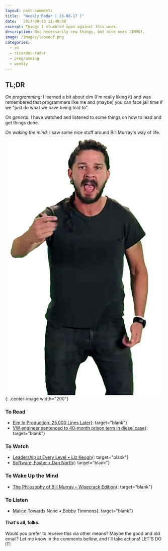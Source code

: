 ```yaml
---
layout: post-comments
title:  "Weekly Radar [ 28-08-17 ]"
date:   2017-08-30 11:40:00
excerpt: Things I stumbled upon against this week.
description: Not necessarily new things, but nice ones (IMHO).
image: /images/labeouf.png
categories:
  - en
  - ricardos-radar
  - programming
  - weekly
---
```


## TL;DR

_On programming:_
I learned a bit about elm (I'm really liking it)
and was remembered that programmers
like me and (maybe) you
can face jail time if we "just do what we have being told to".

_On general:_
I have watched and listened to some things on
how to lead and get things done.

_On waking the mind:_
I saw some nice stuff around Bill Murray's way of life.

![Shia Labeouf says: DO IT!](/images/labeouf.png){: .center-image width="200"}

### To Read

  - [Elm In Production: 25,000 Lines Later](https://charukiewi.cz/posts/elm/){: target="blank"}
  - [VW engineer sentenced to 40-month prison term in diesel case](http://www.reuters.com/article/us-volkswagen-emissions-sentencing-idUSKCN1B51YP){: target="blank"}

### To Watch

  - [Leadership at Every Level • Liz Keogh](https://www.youtube.com/watch?v=g5daBsy3ZEA){: target="blank"}
  - [Software, Faster • Dan North](https://www.youtube.com/watch?v=USc-yLHXNUg){: target="blank"}

### To Wake Up the Mind

  - [The Philosophy of Bill Murray – Wisecrack Edition](https://www.youtube.com/watch?v=a3_j0BlbUy8){: target="blank"}

### To Listen

  - [Malice Towards None • Bobby Timmons](https://open.spotify.com/track/11zL4p9lAIZDfYq4zaZFlC){: target="blank"}

#### That's all, folks.

Would you prefer to
receive this via other means?
Maybe the good and old email?
Let me know in the comments bellow,
and I'll take actions!
LET'S DO IT!
